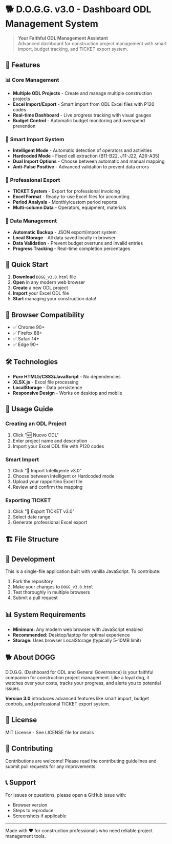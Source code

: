 # 🐕 D.O.G.G. v3.0 - Dashboard ODL Management System

> **Your Faithful ODL Management Assistant**  
> Advanced dashboard for construction project management with smart import, budget tracking, and TICKET export system.

## 🌟 Features

### 📊 **Core Management**
- **Multiple ODL Projects** - Create and manage multiple construction projects
- **Excel Import/Export** - Smart import from ODL Excel files with P120 codes
- **Real-time Dashboard** - Live progress tracking with visual gauges
- **Budget Control** - Automatic budget monitoring and overspend prevention

### 🧠 **Smart Import System**
- **Intelligent Mode** - Automatic detection of operators and activities
- **Hardcoded Mode** - Fixed cell extraction (B11-B22, J11-J22, A26-A35)
- **Dual Import Options** - Choose between automatic and manual mapping
- **Anti-False Positive** - Advanced validation to prevent data errors

### 🎫 **Professional Export**
- **TICKET System** - Export for professional invoicing
- **Excel Format** - Ready-to-use Excel files for accounting
- **Period Analysis** - Monthly/custom period reports
- **Multi-column Data** - Operators, equipment, materials

### 💾 **Data Management**
- **Automatic Backup** - JSON export/import system
- **Local Storage** - All data saved locally in browser
- **Data Validation** - Prevent budget overruns and invalid entries
- **Progress Tracking** - Real-time completion percentages

## 🚀 Quick Start

1. **Download** `DOGG_v3.0.html` file
2. **Open** in any modern web browser
3. **Create** a new ODL project
4. **Import** your Excel ODL file
5. **Start** managing your construction data!

## 📱 Browser Compatibility

- ✅ Chrome 90+
- ✅ Firefox 88+
- ✅ Safari 14+
- ✅ Edge 90+

## 🛠️ Technologies

- **Pure HTML5/CSS3/JavaScript** - No dependencies
- **XLSX.js** - Excel file processing
- **LocalStorage** - Data persistence
- **Responsive Design** - Works on desktop and mobile

## 📖 Usage Guide

### Creating an ODL Project
1. Click "🆕 Nuovo ODL"
2. Enter project name and description
3. Import your Excel ODL file with P120 codes

### Smart Import
1. Click "🧠 Import Intelligente v3.0"
2. Choose between Intelligent or Hardcoded mode
3. Upload your rapportino Excel file
4. Review and confirm the mapping

### Exporting TICKET
1. Click "🎫 Export TICKET v3.0"
2. Select date range
3. Generate professional Excel export

## 🏗️ File Structure

## 🔧 Development

This is a single-file application built with vanilla JavaScript. To contribute:

1. Fork the repository
2. Make your changes to `DOGG_v3.0.html`
3. Test thoroughly in multiple browsers
4. Submit a pull request

## 📊 System Requirements

- **Minimum:** Any modern web browser with JavaScript enabled
- **Recommended:** Desktop/laptop for optimal experience
- **Storage:** Uses browser LocalStorage (typically 5-10MB limit)

## 🐕 About DOGG

D.O.G.G. (Dashboard for ODL and General Governance) is your faithful companion for construction project management. Like a loyal dog, it watches over your costs, tracks your progress, and alerts you to potential issues.

**Version 3.0** introduces advanced features like smart import, budget controls, and professional TICKET export system.

## 📄 License

MIT License - See LICENSE file for details

## 🤝 Contributing

Contributions are welcome! Please read the contributing guidelines and submit pull requests for any improvements.

## 📞 Support

For issues or questions, please open a GitHub issue with:
- Browser version
- Steps to reproduce
- Screenshots if applicable

---

Made with ❤️ for construction professionals who need reliable project management tools.
